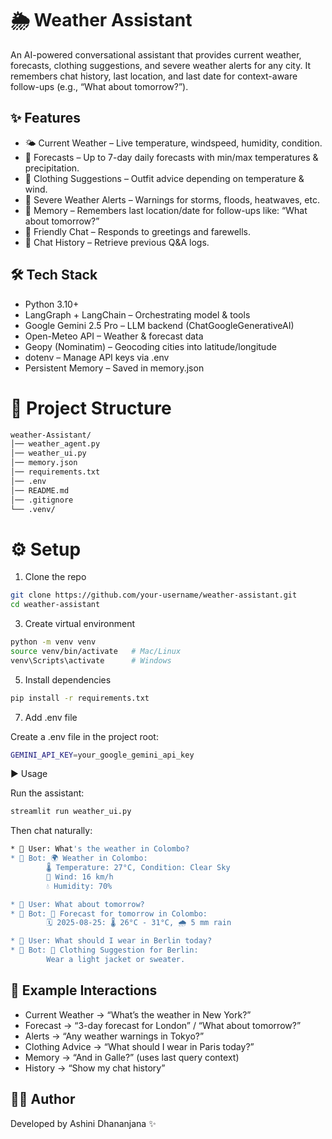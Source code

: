 # 🌦️ Weather Assistant

An AI-powered conversational assistant that provides current weather, forecasts, clothing suggestions, and severe weather alerts for any city.
It remembers chat history, last location, and last date for context-aware follow-ups (e.g., “What about tomorrow?”).

## ✨ Features

* 🌤️ Current Weather – Live temperature, windspeed, humidity, condition.
* 📅 Forecasts – Up to 7-day daily forecasts with min/max temperatures & precipitation.
* 👕 Clothing Suggestions – Outfit advice depending on temperature & wind.
* 🚨 Severe Weather Alerts – Warnings for storms, floods, heatwaves, etc.
* 🧠 Memory – Remembers last location/date for follow-ups like:
      “What about tomorrow?”
* 💬 Friendly Chat – Responds to greetings and farewells.
* 📝 Chat History – Retrieve previous Q&A logs.

## 🛠️ Tech Stack

* Python 3.10+
* LangGraph + LangChain – Orchestrating model & tools
* Google Gemini 2.5 Pro – LLM backend (ChatGoogleGenerativeAI)
* Open-Meteo API – Weather & forecast data
* Geopy (Nominatim) – Geocoding cities into latitude/longitude
* dotenv – Manage API keys via .env
* Persistent Memory – Saved in memory.json

# 📂 Project Structure
```bash
weather-Assistant/
│── weather_agent.py       
│── weather_ui.py         
│── memory.json           
│── requirements.txt      
│── .env                  
│── README.md             
│── .gitignore            
└── .venv/    
```
# ⚙️ Setup
1. Clone the repo
```bash
git clone https://github.com/your-username/weather-assistant.git
cd weather-assistant
```
3. Create virtual environment
```bash
python -m venv venv
source venv/bin/activate   # Mac/Linux
venv\Scripts\activate      # Windows
```

5. Install dependencies
```bash
pip install -r requirements.txt
```

7. Add .env file

Create a .env file in the project root:
```bash
GEMINI_API_KEY=your_google_gemini_api_key
```

▶️ Usage

Run the assistant:
```bash
streamlit run weather_ui.py
```

Then chat naturally:
```bash
* 👤 User: What's the weather in Colombo?
* 🤖 Bot: 🌍 Weather in Colombo:
        🌡️ Temperature: 27°C, Condition: Clear Sky
        💨 Wind: 16 km/h
        💧 Humidity: 70%

* 👤 User: What about tomorrow?
* 🤖 Bot: 📅 Forecast for tomorrow in Colombo:
        🗓️ 2025-08-25: 🌡️ 26°C - 31°C, 🌧️ 5 mm rain

* 👤 User: What should I wear in Berlin today?
* 🤖 Bot: 👕 Clothing Suggestion for Berlin:
        Wear a light jacket or sweater.
```
## 📖 Example Interactions

* Current Weather → “What’s the weather in New York?”
* Forecast → “3-day forecast for London” / “What about tomorrow?”
* Alerts → “Any weather warnings in Tokyo?”
* Clothing Advice → “What should I wear in Paris today?”
*  Memory → “And in Galle?” (uses last query context)
* History → “Show my chat history”

## 👨‍💻 Author

Developed by Ashini Dhananjana ✨
